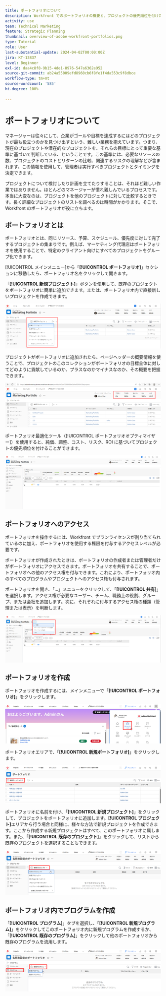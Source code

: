 ```yaml
---
title: ポートフォリオについて
description: Workfront でのポートフォリオの概要と、プロジェクトの優先順位を付けたり、プロジェクトを相互に比較する上でどのように役立つかを説明します。
activity: use
team: Technical Marketing
feature: Strategic Planning
thumbnail: overview-of-adobe-workfront-portfolios.png
type: Tutorial
role: User
last-substantial-update: 2024-04-02T00:00:00Z
jira: KT-13837
level: Beginner
exl-id: daa4c8f8-9b15-4de1-8976-547a6362e952
source-git-commit: ab24a55009efd8960cb6f8fe1f4da553c9f8dbce
workflow-type: tm+mt
source-wordcount: '585'
ht-degree: 100%

---
```


# ポートフォリオについて

マネージャーは往々にして、企業がゴールや目標を達成するにはどのプロジェクトが最も役立つのかを見つけ出すという、難しい業務を抱えています。つまり、現在のプロジェクトや潜在的なプロジェクトを、それらの目標にとって重要な基準に基づいて判断している、ということです。この基準には、必要なリソースの数、プロジェクトのコストとリターンの比較、関連するリスクの理解などが含まれます。この情報を使用して、管理者は実行すべきプロジェクトとタイミングを決定できます。

プロジェクトについて検討したり計画を立てたりすることは、それほど難しい作業ではありません。ほとんどのマネージャーが慣れ親しんでいるプロセスです。本当に大変なのは、プロジェクトを他のプロジェクトに対して比較するときです。長く詳細なプロジェクトのリストを調べるのは時間がかかります。そこで、Workfront のポートフォリオが役に立ちます。

## ポートフォリオとは

ポートフォリオとは、同じリソース、予算、スケジュール、優先度に対して完了するプロジェクトの集まりです。例えば、マーケティング代理店はポートフォリオを使用することで、特定のクライアント向けにすべてのプロジェクトをグループ化できます。

[!UICONTROL メインメニュー]から「**[!UICONTROL ポートフォリオ]**」セクションに移動したら、ポートフォリオ名をクリックして開きます。

「**[!UICONTROL 新規プロジェクト]**」ボタンを使用して、既存のプロジェクトをポートフォリオに簡単に追加できます。または、ポートフォリオ内で直接新しいプロジェクトを作成できます。

![[!UICONTROL 新規プロジェクト]ボタンのドロップダウンメニューの画像](assets/01-portfolio-management3.png)

プロジェクトがポートフォリオに追加されたら、ページヘッダーの概要情報を使うことで、プロジェクトのこのコレクションがポートフォリオの目標全体に対してどのように貢献しているのか、プラスなのかマイナスなのか、その概要を把握できます。

![ページヘッダーのポートフォリオの概要情報の画像](assets/02-portfolio-management1.png)

ポートフォリオ最適化ツール（[!UICONTROL ポートフォリオオプティマイザー]）を使用すると、純価、調整、コスト、リスク、ROI に基づいてプロジェクトの優先順位を付けることができます。

![ポートフォリオのプロジェクトの優先順位付けの画像](assets/03-portfolio-management2.png)

## ポートフォリオへのアクセス

ポートフォリオを操作するには、Workfront でプランライセンスが割り当てられているのに加え、ポートフォリオを使用する権限を付与するアクセスレベルが必要です。

ポートフォリオが作成されたときは、ポートフォリオの作成者または管理者だけがポートフォリオにアクセスできます。ポートフォリオを共有することで、ポートフォリオへの他のアクセス権を付与できます。これにより、ポートフォリオ内のすべてのプログラムやプロジェクトへのアクセス権も付与されます。

ポートフォリオを開き、「...」メニューをクリックして、「**[!UICONTROL 共有]**」を選択します。アクセス権が必要なユーザー、チーム、職務上の役割、グループ、または会社を追加します。次に、それぞれに付与するアクセス権の種類（管理または表示）を判断します。

![[!DNL Workfront] のポートフォリオの「[!UICONTROL 共有]」オプションの画像](assets/04-portfolio-management11.png)

## ポートフォリオを作成

ポートフォリオを作成するには、メインメニューで「**[!UICONTROL ポートフォリオ]**」をクリックします。

![メインメニューの画像](assets/create-portfolio-1.png)

ポートフォリオエリアで、「**[!UICONTROL 新規ポートフォリオ]**」をクリックします。

![ポートフォリオエリアの画像](assets/create-portfolio-2.png)

ポートフォリオに名前を付け、「**[!UICONTROL 新規プロジェクト]**」をクリックして、プロジェクトをポートフォリオに追加します。**[!UICONTROL プロジェクト]**&#x200B;エリアから行う場合と同様に、様々な方法で新規プロジェクトを作成できます。ここから作成する新規プロジェクトはすべて、このポートフォリオに属します。また、「**[!UICONTROL 既存のプロジェクト]**」をクリックして、リストから既存のプロジェクトを選択することもできます。

![新規プロジェクトメニューの画像](assets/create-portfolio-3.png)

## ポートフォリオ内でプログラムを作成

「**[!UICONTROL プログラム]**」タブを選択し、「**[!UICONTROL 新規プログラム]**」をクリックしてこのポートフォリオ内に新規プログラムを作成するか、「**[!UICONTROL 既存のプログラム]**」をクリックして他のポートフォリオから既存のプログラムを流用します。

![新規プログラムメニューの画像](assets/create-portfolio-4.png)

<!--
Pro-tips graphic
If a user can't access a specific portfolio, make sure it's shared with them. The Workfront access level determines that a user can access portfolios in general, but sharing makes sure they can see specific portfolios. 
-->

<!--
Learn more graphic and links to documentation articles
* Portfolio overview   
* Create a portfolio 
* Create and manage portfolios 
* Navigate within a portfolio 
* Share a portfolio   
-->
